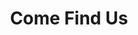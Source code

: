 ---
title: "Come Find Us"
phoneString: "+1 (555) 555-5555"
phone: "+1-5555555555"
email: "colingroark@gmail.com"
ctaText: "Get in touch!"
cta: "https://docs.google.com/forms/u/0/"
---